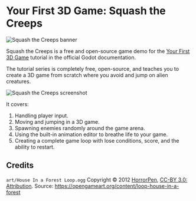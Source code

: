 # Your First 3D Game: Squash the Creeps

![Squash the Creeps banner](images/3d-game-banner.png)

Squash the Creeps is a free and open-source game demo for the [Your First 3D Game](https://docs.godotengine.org/en/stable/getting_started/first_3d_game/) tutorial in the official Godot documentation.

The tutorial series is completely free, open-source, and teaches you to create a 3D game from scratch where you avoid and jump on alien creatures.

![Squash the Creeps screenshot](https://user-images.githubusercontent.com/12694995/99914544-b2815f80-2cc3-11eb-9fc3-46b61d2083f5.png)

It covers:

1. Handling player input.
1. Moving and jumping in a 3D game.
1. Spawning enemies randomly around the game arena.
1. Using the built-in animation editor to breathe life to your game.
1. Creating a complete game loop with lose conditions, score, and the ability to restart.

## Credits

`art/House In a Forest Loop.ogg` Copyright &copy; 2012 [HorrorPen](https://opengameart.org/users/horrorpen), [CC-BY 3.0: Attribution](http://creativecommons.org/licenses/by/3.0/). Source: https://opengameart.org/content/loop-house-in-a-forest
